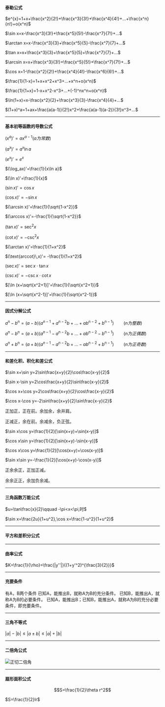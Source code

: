#### 泰勒公式 ####

$e^{x}=1+x+\frac{x^2}{2!}+\frac{x^3}{3!}+\frac{x^4}{4!}+...+\frac{x^n}{n!}+o(x^n)$

$\sin x=x-\frac{x^3}{3!}+\frac{x^5}{5!}-\frac{x^7}{7!}+...$

$\arctan x=x-\frac{x^3}{3}+\frac{x^5}{5}-\frac{x^7}{7}+...$

$\tan x=x+\frac{x^3}{3}+\frac{x^5}{5}+\frac{x^7}{7}+...$

$\arcsin x=x+\frac{x^3}{3!}+\frac{x^5}{5!}+\frac{x^7}{7!}+...$

$\cos x=1-\frac{x^2}{2!}+\frac{x^4}{4!}-\frac{x^6}{6!}+...$

$\frac{1}{1-x}=1+x+x^2+x^3+...+x^n+o(x^n)$

$\frac{1}{1+x}=1-x+x^2-x^3+...+(-1)^nx^n+o(x^n)$

$\ln(1+x)=x-\frac{x^2}{2}+\frac{x^3}{3}-\frac{x^4}{4}+...$

$(1+x)^a=1+ax+\frac{a(a-1)}{2!}x^2+\frac{a(a-1)(a-2)}{3!}x^3+...$

***

#### 基本初等函数的导数公式

$(x^a)'=ax^{a-1}(a为常数)$

$(a^x)'=a^x\ln a$

$(e^x)'=e^x$

$(\log_ax)'=\frac{1}{x\ln a}$

$(\ln x)'=\frac{1}{x}$

$(\sin x)'=\cos x$

$(\cos x)'=-\sin x$

$(\arcsin x)'=\frac{1}{\sqrt{1-x^2}}$

$(\arccos x)'=-\frac{1}{\sqrt{1-x^2}}$

$(\tan x)'=\sec^2 x$

$(\cot x)'=-\csc^2x$

$(\arctan x)'=\frac{1}{1+x^2}$

$(\text{arccot}\,x)'= -\frac{1}{1+x^2}$

$(\sec x)'=\sec x\cdot\tan x$

$(\csc x)'=-\csc x\cdot\cot x$

$[\ln (x+\sqrt{x^2+1}]'=\frac{1}{\sqrt{x^2+1}}$

$[\ln (x+\sqrt{x^2-1}]'=\frac{1}{\sqrt{x^2-1}}$

***

#### 因式分解公式

$a^n-b^n=(a-b)(a^{n-1}+a^{n-2}b+...+ab^{n-2}+b^{n-1})\qquad(n为整数)$

$a^n-b^n=(a+b)(a^{n-1}-a^{n-2}b+...+ab^{n-2}-b^{n-1})\qquad(n为正偶数)$

$a^n+b^n=(a+b)(a^{n-1}-a^{n-2}b+...-ab^{n-2}+b^{n-1})\qquad(n为正奇数)$

***

#### 和差化积、积化和差公式

$\sin x+\sin y=2\sin\frac{x+y}{2}\cos\frac{x-y}{2}$

$\sin x-\sin y=2\cos\frac{x+y}{2}\sin\frac{x-y}{2}$

$\cos x+\cos y=2\cos\frac{x+y}{2}\cos\frac{x-y}{2}$

$\cos x-\cos y=-2\sin\frac{x+y}{2}\sin\frac{x-y}{2}$

正加正，正在前。余加余，余并肩。

正减正，余在前。余减余，负正弦。



$\sin x\cos y=\frac{1}{2}[\sin(x+y)+\sin(x-y)]$

$\cos x\sin y=\frac{1}{2}[\sin(x+y)-\sin(x-y)]$

$\cos x\cos y=\frac{1}{2}[\cos(x+y)+\cos(x-y)]$

$\sin x\sin y=-\frac{1}{2}[\cos(x+y)-\cos(x-y)]$

正余余正，正加正减。

余余正正，余加负余减。

****

#### 三角函数万能公式

$u=\tan\frac{x}{2}\qquad -\pi<x<\pi,时$

$\sin x=\frac{2u}{1+u^2},\cos x=\frac{1-u^2}{1+u^2}$

***

#### 平方和差积分公式

***

 #### 曲率公式

$K=\frac{1}{\rho}=\frac{|y''|}{(1+y'^2)^{\frac{3}{2}}}$

***

#### 充要条件

有A，B两个条件
已知A，能推出B，就称A为B的充分条件。
已知B，能推出A，就称A为B的必要条件。
已知A，能推出B；已知B，能推出A，就称A为B的充分必要条件，即充要条件。

***

#### 三角不等式

$|a|-|b| \le |a\pm b|\le |a|+|b|$

***

#### 二倍角公式

![正切二倍角](https://bkimg.cdn.bcebos.com/formula/0a86695a90badbab6599f2d5f3b0f23d.svg)

***

#### 扇形面积公式

$$S=\frac{1}{2}\theta r^2$$

$S=\frac{1}{2}lr$











